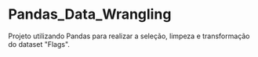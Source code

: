 # Pandas_Data_Wrangling
Projeto utilizando Pandas para realizar a seleção, limpeza e transformação do dataset "Flags".
